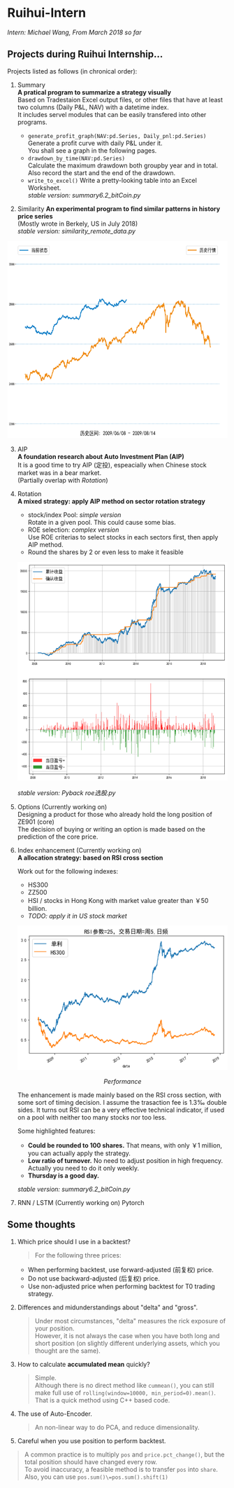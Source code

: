 # Ruihui-Intern
_Intern: Michael Wang, From March 2018 so far_
## Projects during Ruihui Internship...  
Projects listed as follows (in chronical order):

1. Summary  
  __A pratical program to summarize a strategy visually__  
  Based on Tradestaion Excel output files, or other files that have at least two columns (Daily P&L, NAV) with a datetime index.  
  It includes servel modules that can be easily transfered into other programs.  
    - ``generate_profit_graph(NAV:pd.Series, Daily_pnl:pd.Series)``  
      Generate a profit curve with daily P&L under it.  
      You shall see a graph in the following pages.
    - ``drawdown_by_time(NAV:pd.Series)``  
      Calculate the maximum drawdown both groupby year and in total.  
      Also record the start and the end of the drawdown.  
    - ``write_to_excel()``
      Write a pretty-looking table into an Excel Worksheet.  
  _stable version: summary6.2_bitCoin.py_  
  
2. Similarity 
  __An experimental program to find similar patterns in history price series__  
  (Mostly wrote in Berkely, US in July 2018)  
   _stable version: similarity_remote_data.py_   
   
  <p align="center">
  <img src="https://github.com/Michany/Ruihui-Intern/raw/master/Similarity/curve.png" alt="Sample"  width="600" height="450">
  </p>
  
3. AIP  
   __A foundation research about Auto Investment Plan (AIP)__  
   It is a good time to try AIP (定投), espeacially when Chinese stock market was in a bear market.  
   (Partially overlap with _Rotation_)
  
4. Rotation   
   __A mixed strategy: apply AIP method on sector rotation strategy__  
    - stock/index Pool: _simple version_  
      Rotate in a given pool. This could cause some bias.  
    - ROE selection:  _complex version_  
      Use ROE criterias to select stocks in each sectors first, then apply AIP method.  
    - Round the shares by 2 or even less to make it feasible   
    <p align="center">
    <img src="https://github.com/Michany/Ruihui-Intern/raw/master/Rotation/定投保留1位小数10-10.png" alt="Sample"  width="600" height="500">
    </p>
    
   _stable version: Pyback roe选股.py_  
  
5. Options (Currently working on)  
   Designing a product for those who already hold the long position of ZE901 (core)  
   The decision of buying or writing an option is made based on the prediction of the core price.  
   
6. Index enhancement (Currently working on)  
   __A allocation strategy: based on RSI cross section__  
   
   Work out for the following indexes:  
    - HS300
    - ZZ500
    - HSI / stocks in Hong Kong with market value greater than ￥50 billion.
    - _TODO: apply it in US stock market_  
    
    <p align="center">
        <img src="https://github.com/Michany/Ruihui-Intern/raw/master/IndexEnhancement/HS300.png" alt="Sample"  width="500" height="330">
        <p align="center">
            <em>Performance</em>
        </p>
    </p>    
    The enhancement is made mainly based on the RSI cross section, with some sort of timing decision. I assume the trasaction fee is 1.3‰ double sides.  
    It turns out RSI can be a very effective technical indicator, if used on a pool with neither too many stocks nor too less.  
    
    Some highlighted features:
    - __Could be rounded to 100 shares.__ That means, with only ￥1 million, you can actually apply the strategy.
    - __Low ratio of turnover.__ No need to adjust position in high frequency. Actually you need to do it only weekly.  
    - __Thursday is a good day.__  
    
    _stable version: summary6.2_bitCoin.py_
    
7. RNN / LSTM (Currently working on)
   Pytorch


## Some thoughts
1. Which price should I use in a backtest?
   > For the following three prices:
     - When performing backtest, use forward-adjusted (前复权) price.  
     - Do not use backward-adjusted (后复权) price.
     - Use non-adjusted price when performing backtest for T0 trading strategy.
   
2. Differences and midunderstandings about "delta" and "gross".
   > Under most circumstances, "delta" measures the rick exposure of your position.  
   > However, it is not always the case when you have both long and short position (on slightly different underlying assets, which you thought are the same).
   
3. How to calculate __accumulated mean__ quickly?
   > Simple.  
   > Although there is no direct method like ``cummean()``, you can still make full use of ``rolling(window=10000, min_period=0).mean()``. That is a quick method using C++ based code.  
   
4. The use of Auto-Encoder.
   > An non-linear way to do PCA, and reduce dimensionality.

5. Careful when you use position to perform backtest.
  > A common practice is to multiply ``pos`` and ``price.pct_change()``, but the total position should have changed every row.  
  > To avoid inaccuracy, a feasible method is to transfer ``pos`` into ``share``.
  > Also, you can use ``pos.sum()\=pos.sum().shift(1)``
